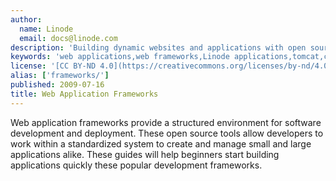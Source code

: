```yaml
---
author:
  name: Linode
  email: docs@linode.com
description: 'Building dynamic websites and applications with open source frameworks.'
keywords: 'web applications,web frameworks,Linode applications,tomcat,cakephp,catalyst,django,seaside'
license: '[CC BY-ND 4.0](https://creativecommons.org/licenses/by-nd/4.0)'
alias: ['frameworks/']
published: 2009-07-16
title: Web Application Frameworks
---
```


Web application frameworks provide a structured environment for software development and deployment. These open source tools allow developers to work within a standardized system to create and manage small and large applications alike. These guides will help beginners start building applications quickly these popular development frameworks.
